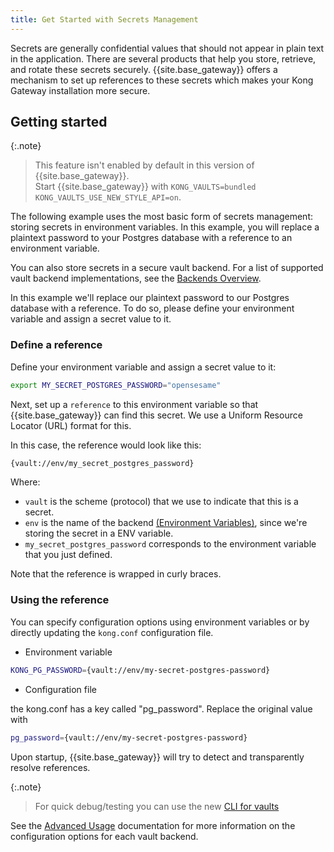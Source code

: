 ```yaml
---
title: Get Started with Secrets Management
---
```


Secrets are generally confidential values that should not appear in plain text in the application. There are several products that help you
store, retrieve, and rotate these secrets securely. {{site.base_gateway}} offers a mechanism to set up references to these secrets which makes your Kong Gateway
installation more secure.

## Getting started

{:.note}
> This feature isn't enabled by default in this version of {{site.base_gateway}}.
><br>
> Start {{site.base_gateway}} with `KONG_VAULTS=bundled KONG_VAULTS_USE_NEW_STYLE_API=on`.

The following example uses the most basic form of secrets management: storing secrets in environment variables. In this example, you will replace a plaintext password to your Postgres database with a reference to an environment variable.

You can also store secrets in a secure vault backend. For a list of supported vault backend implementations, see the [Backends Overview](/gateway/{{page.kong_version}}/plan-and-deploy/security/secrets-management/backends).

In this example we'll replace our plaintext password to our Postgres database with a reference. To do so, please define your environment variable and assign a secret value to it.

### Define a reference

Define your environment variable and assign a secret value to it:

```bash
export MY_SECRET_POSTGRES_PASSWORD="opensesame"
```

Next, set up a `reference` to this environment variable so that {{site.base_gateway}} can find this secret. We use a Uniform Resource Locator (URL) format for this.

In this case, the reference would look like this:

```bash
{vault://env/my_secret_postgres_password}
```

Where:

* `vault` is the scheme (protocol) that we use to indicate that this is a secret.
* `env` is the name of the backend [(Environment Variables)](/gateway/{{page.kong_version}}/plan-and-deploy/security/secrets-management/backends/env), since we're storing the secret in a ENV variable.
* `my_secret_postgres_password` corresponds to the environment variable that you just defined.

Note that the reference is wrapped in curly braces.

### Using the reference

You can specify configuration options using environment variables or by directly updating the `kong.conf` configuration file.

* Environment variable

```bash
KONG_PG_PASSWORD={vault://env/my-secret-postgres-password}
```

* Configuration file

the kong.conf has a key called "pg_password". Replace the original value with

```bash
pg_password={vault://env/my-secret-postgres-password}
```

Upon startup, {{site.base_gateway}} will try to detect and transparently resolve references.

{:.note}
>For quick debug/testing you can use the new [CLI for vaults](/gateway/2.8.x/plan-and-deploy/security/secrets-management/advanced-usage/#vaults-cli)

See the [Advanced Usage](/gateway/{{page.kong_version}}/plan-and-deploy/security/secrets-management/advanced-usage) documentation for more information on the configuration options for each vault backend.
